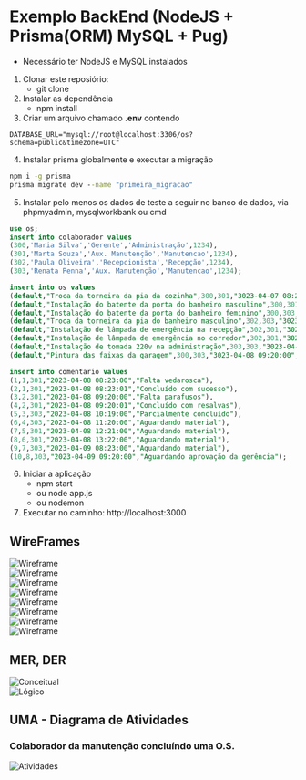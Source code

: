 # Exemplo BackEnd (NodeJS + Prisma(ORM) MySQL + Pug)
* Necessário ter NodeJS e MySQL instalados
1. Clonar este reposiório:
    - git clone
2. Instalar as dependência
    - npm install
3. Criar um arquivo chamado **.env** contendo
```env
DATABASE_URL="mysql://root@localhost:3306/os?schema=public&timezone=UTC"
```
4. Instalar prisma globalmente e executar a migração
```cmd
npm i -g prisma
prisma migrate dev --name "primeira_migracao"
```
5. Instalar pelo menos os dados de teste a seguir no banco de dados, via phpmyadmin, mysqlworkbank ou cmd
```sql
use os;
insert into colaborador values
(300,'Maria Silva','Gerente','Administração',1234),
(301,'Marta Souza','Aux. Manutenção','Manutencao',1234),
(302,'Paula Oliveira','Recepcionista','Recepção',1234),
(303,'Renata Penna','Aux. Manutenção','Manutencao',1234);

insert into os values
(default,"Troca da torneira da pia da cozinha",300,301,"3023-04-07 08:23:00","3023-04-08 08:23:00"),
(default,"Instalação do batente da porta do banheiro masculino",300,301,"3023-04-07 09:20:00","3023-04-08 09:20:00"),
(default,"Instalação do batente da porta do banheiro feminino",300,303,"3023-04-07 10:19:00","3023-04-08 10:19:00"),
(default,"Troca da torneira da pia do banheiro masculino",302,303,"3023-04-07 11:22:00",null),
(default,"Instalação de lâmpada de emergência na recepção",302,301,"3023-04-07 12:23:00",null),
(default,"Instalação de lâmpada de emergência no corredor",302,301,"3023-04-07 13:24:00",null),
(default,"Instalação de tomada 220v na administração",303,303,"3023-04-08 08:23:00",null),
(default,"Pintura das faixas da garagem",300,303,"3023-04-08 09:20:00",null);

insert into comentario values
(1,1,301,"2023-04-08 08:23:00","Falta vedarosca"),
(2,1,301,"2023-04-08 08:23:01","Concluído com sucesso"),
(3,2,301,"2023-04-08 09:20:00","Falta parafusos"),
(4,2,301,"2023-04-08 09:20:01","Concluído com resalvas"),
(5,3,303,"2023-04-08 10:19:00","Parcialmente concluído"),
(6,4,303,"2023-04-08 11:20:00","Aguardando material"),
(7,5,301,"2023-04-08 12:21:00","Aguardando material"),
(8,6,301,"2023-04-08 13:22:00","Aguardando material"),
(9,7,303,"2023-04-09 08:23:00","Aguardando material"),
(10,8,303,"2023-04-09 09:20:00","Aguardando aprovação da gerência");
```
6. Iniciar a aplicação
    - npm start
    - ou node app.js
    - ou nodemon
7. Executar no caminho: http://localhost:3000<br>

## WireFrames
![Wireframe](../../01-proj/aula15/wireframe1.png)<br>
![Wireframe](../../01-proj/aula15/wireframe2.png)<br>
![Wireframe](../../01-proj/aula15/wireframe3.png)<br>
![Wireframe](../../01-proj/aula15/wireframe4.png)<br>
![Wireframe](../../01-proj/aula15/wireframe5.png)<br>
![Wireframe](../../01-proj/aula15/wireframe6.png)<br>
![Wireframe](../../01-proj/aula15/wireframe7.png)<br>
![Wireframe](../../01-proj/aula15/wireframe8.png)<br>
## MER, DER
![Conceitual](../../01-proj/aula15/os/docs/der-conceitual.png)<br>
![Lógico](.../../01-proj/aula15/os/docs/der-logico.png)<br>
## UMA - Diagrama de Atividades
### Colaborador da manutenção concluíndo uma O.S.
![Atividades](../../01-proj/aula15/os/docs/uml-atividades.png)<br>